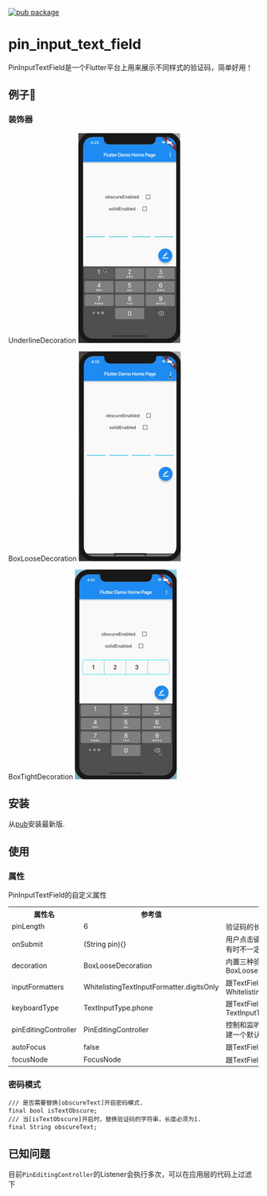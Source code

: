 [![pub package](https://img.shields.io/pub/v/pin_input_text_field.svg)](https://pub.dartlang.org/packages/pin_input_text_field) 

# pin_input_text_field

PinInputTextField是一个Flutter平台上用来展示不同样式的验证码，简单好用！

## 例子🌰

### 装饰器

UnderlineDecoration
![](gifs/underline.gif)


BoxLooseDecoration
![](gifs/boxloose.gif)


BoxTightDecoration
![](gifs/boxtight.gif)

## 安装
从[pub](https://pub.dartlang.org/packages/pin_input_text_field)安装最新版.

## 使用

### 属性
PinInputTextField的自定义属性
<table>
    <th>属性名</th>
    <th>参考值</th>
    <th>描述</th>
    <tr>
        <td>pinLength</td>
        <td>6</td>
        <td>验证码的长度, 默认是6</td>
    </tr>
    <tr>
        <td>onSubmit</td>
        <td>(String pin){}</td>
        <td>用户点击键盘右下角时触发，Android平台有时不一定生效</td>
    </tr>
    <tr>
        <td>decoration</td>
        <td>BoxLooseDecoration</td>
        <td>内置三种验证码样式，默认是BoxLooseDecoration</td>
    </tr>
    <tr>
        <td>inputFormatters</td>
        <td>WhitelistingTextInputFormatter.digitsOnly</td>
        <td>跟TextField的inputFormatters一样, 默认是WhitelistingTextInputFormatter.digitsOnly</td>
    </tr>
    <tr>
        <td>keyboardType</td>
        <td>TextInputType.phone</td>
        <td>跟TextField的keyboardType一样, 默认是TextInputType.phone</td>
    </tr>
    <tr>
        <td>pinEditingController</td>
        <td>PinEditingController</td>
        <td>控制和监听用户输入。如果为空，内部会创建一个默认的控制器</td>
    </tr>
    <tr>
        <td>autoFocus</td>
        <td>false</td>
        <td>跟TextField的autoFocus一样, 默认是false</td>
    </tr>
    <tr>
        <td>focusNode</td>
        <td>FocusNode</td>
        <td>跟TextField的focusNode一样.</td>
    </tr>
   
</table>

### 密码模式

```
/// 是否需要替换[obscureText]开启密码模式.
final bool isTextObscure;
/// 当[isTextObscure]开启时，替换验证码的字符串，长度必须为1.
final String obscureText;
```

## 已知问题

目前`PinEditingController`的Listener会执行多次，可以在应用层的代码上过滤下